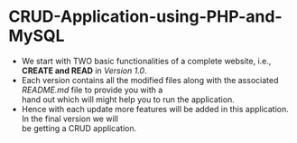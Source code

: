 # CRUD-Application-using-PHP-and-MySQL
* We start with TWO basic functionalities of a complete website, i.e., **CREATE and READ** in _Version 1.0_.
* Each version contains all the modified files along with the associated _README.md_ file to provide you with a  
  hand out which will might help you to run the application.
* Hence with each update more features will be added in this application. In the final version we will  
  be getting a CRUD application.
